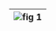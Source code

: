 


| ![fig 1](https://github.com/FiLM2072/Arduino-Nano33-BLE-Sense-assignment/blob/main/Task-2-Autoencoder/autoencoder-model/figure/result.jpg) |
|:--:|
